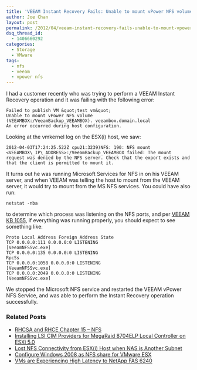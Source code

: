 ```yaml
---
title: 'VEEAM Instant Recovery Fails: Unable to mount vPower NFS volume'
author: Joe Chan
layout: post
permalink: /2012/04/veeam-instant-recovery-fails-unable-to-mount-vpower-nfs-volume/
dsq_thread_id:
  - 1406660292
categories:
  - Storage
  - VMware
tags:
  - nfs
  - veeam
  - vpower nfs
---
```

I had a customer recently who was trying to perform a VEEAM Instant Recovery operation and it was failing with the following error:

	  
	Failed to publish VM &quot;test vm&quot;  
	Unable to mount vPower NFS volume  
	(VEEAMBOX:/VeeamBackup_VEEAMBOX). veeambox.domain.local  
	An error occurred during host configuration.  
	

Looking at the vmkernel log on the ESX(i) host, we saw:

	  
	2012-04-03T17:24:25.522Z cpu21:3239)NFS: 190: NFS mount <VEEAMBOX\_IP\_ADDRESS>:/VeeamBackup_VEEAMBOX failed: The mount request was denied by the NFS server. Check that the export exists and that the client is permitted to mount it.  
	

It turns out he was running Microsoft Services for NFS in on his VEEAM server, and when VEEAM was telling the host to mount from the VEEAM server, it would try to mount from the MS NFS services. You could have also run:

	  
	netstat -nba  
	

to determine which process was listening on the NFS ports, and per <a title="VEEAM KB 1055" href="http://www.veeam.com/kb_articles.html/KB1055" onclick="javascript:_gaq.push(['_trackEvent','outbound-article','http://www.veeam.com/kb_articles.html/KB1055']);" target="_blank">VEEAM KB 1055</a>, if everything was running properly, you should expect to see something like:

	  
	Proto Local Address Foreign Address State  
	TCP 0.0.0.0:111 0.0.0.0:0 LISTENING  
	[VeeamNFSSvc.exe]  
	TCP 0.0.0.0:135 0.0.0.0:0 LISTENING  
	RpcSs  
	TCP 0.0.0.0:1058 0.0.0.0:0 LISTENING  
	[VeeamNFSSvc.exe]  
	TCP 0.0.0.0:2049 0.0.0.0:0 LISTENING  
	[VeeamNFSSvc.exe]  
	

We stopped the Microsoft NFS service and restarted the VEEAM vPower NFS Service, and was able to perform the Instant Recovery operation successfully.

<div class="SPOSTARBUST-Related-Posts">
  <H3>
    Related Posts
  </H3>
  
  <ul class="entry-meta">
    <li class="SPOSTARBUST-Related-Post">
      <a title="RHCSA and RHCE Chapter 15 – NFS" href="http://virtuallyhyper.com/2014/04/rhcsa-rhce-chapter-15-nfs/" onclick="javascript:_gaq.push(['_trackEvent','outbound-article','http://virtuallyhyper.com/2014/04/rhcsa-rhce-chapter-15-nfs/']);" rel="bookmark">RHCSA and RHCE Chapter 15 – NFS</a>
    </li>
    <li class="SPOSTARBUST-Related-Post">
      <a title="Installing LSI CIM Providers for MegaRaid 8704ELP Local Controller on ESXi 5.0" href="http://virtuallyhyper.com/2014/01/installing-lsi-cim-providers-megaraid-8704elp-local-controller-esxi/" onclick="javascript:_gaq.push(['_trackEvent','outbound-article','http://virtuallyhyper.com/2014/01/installing-lsi-cim-providers-megaraid-8704elp-local-controller-esxi/']);" rel="bookmark">Installing LSI CIM Providers for MegaRaid 8704ELP Local Controller on ESXi 5.0</a>
    </li>
    <li class="SPOSTARBUST-Related-Post">
      <a title="Lost NFS Connectivity from ESX(i) Host when NAS is Another Subnet" href="http://virtuallyhyper.com/2012/11/lost-nfs-connectivity-from-esxi-host-when-nas-is-another-subnet/" onclick="javascript:_gaq.push(['_trackEvent','outbound-article','http://virtuallyhyper.com/2012/11/lost-nfs-connectivity-from-esxi-host-when-nas-is-another-subnet/']);" rel="bookmark">Lost NFS Connectivity from ESX(i) Host when NAS is Another Subnet</a>
    </li>
    <li class="SPOSTARBUST-Related-Post">
      <a title="Configure Windows 2008 as NFS share for VMware ESX" href="http://virtuallyhyper.com/2012/06/configure-windows-2008-nfs-share-vmware-esx/" onclick="javascript:_gaq.push(['_trackEvent','outbound-article','http://virtuallyhyper.com/2012/06/configure-windows-2008-nfs-share-vmware-esx/']);" rel="bookmark">Configure Windows 2008 as NFS share for VMware ESX</a>
    </li>
    <li class="SPOSTARBUST-Related-Post">
      <a title="VMs are Experiencing High Latency to NetApp FAS 6240" href="http://virtuallyhyper.com/2012/06/vms-experiencing-high-latency-netapp-fas-6270/" onclick="javascript:_gaq.push(['_trackEvent','outbound-article','http://virtuallyhyper.com/2012/06/vms-experiencing-high-latency-netapp-fas-6270/']);" rel="bookmark">VMs are Experiencing High Latency to NetApp FAS 6240</a>
    </li>
  </ul>
</div>

<p class="wp-flattr-button">
  <a class="FlattrButton" style="display:none;" href="http://virtuallyhyper.com/2012/04/veeam-instant-recovery-fails-unable-to-mount-vpower-nfs-volume/" title=" VEEAM Instant Recovery Fails: Unable to mount vPower NFS volume" rev="flattr;uid:virtuallyhyper;language:en_GB;category:text;tags:nfs,veeam,vpower nfs,blog;button:compact;">I was recently presented with the following environment: VMware ESX NetAPP ESX 4.1P03 FAS 6240 With this setup all the VMs from the ESX that resided on the NFS Datastores...</a>
</p>